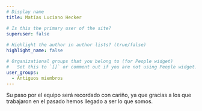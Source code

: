 ```yaml
---
# Display name
title: Matías Luciano Hecker

# Is this the primary user of the site?
superuser: false
    
# Highlight the author in author lists? (true/false)
highlight_name: false

# Organizational groups that you belong to (for People widget)
#   Set this to `[]` or comment out if you are not using People widget.
user_groups:
  - Antiguos miembros
---
```


Su paso por el equipo será recordado con cariño, ya que gracias a los que trabajaron en el pasado hemos llegado a ser lo que somos. 
